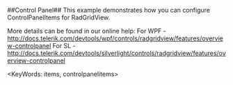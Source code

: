 ##Control Panel##
This example demonstrates how you can configure ControlPanelItems for RadGridView.

More details can be found in our online help:
For WPF - http://docs.telerik.com/devtools/wpf/controls/radgridview/features/overview-controlpanel
For SL - http://docs.telerik.com/devtools/silverlight/controls/radgridview/features/overview-controlpanel

<KeyWords: items, controlpanelitems>